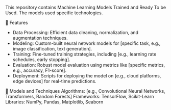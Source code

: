 This repository contains Machine Learning Models Trained and Ready To be Used. The models used specific technologies.

🚀 Features
- Data Processing: Efficient data cleaning, normalization, and augmentation techniques.
- Modeling: Custom-built neural network models for [specific task, e.g., image classification, text generation].
- Training: Fine-tuned training strategies, including [e.g., learning rate schedules, early stopping].
- Evaluation: Robust model evaluation using metrics like [specific metrics, e.g., accuracy, F1-score].
- Deployment: Scripts for deploying the model on [e.g., cloud platforms, edge devices] for real-time predictions.


🧠 Models and Techniques
Algorithms: [e.g., Convolutional Neural Networks, Transformers, Random Forests]
Frameworks: TensorFlow, Scikit-Learn
Libraries: NumPy, Pandas, Matplotlib, Seaborn

